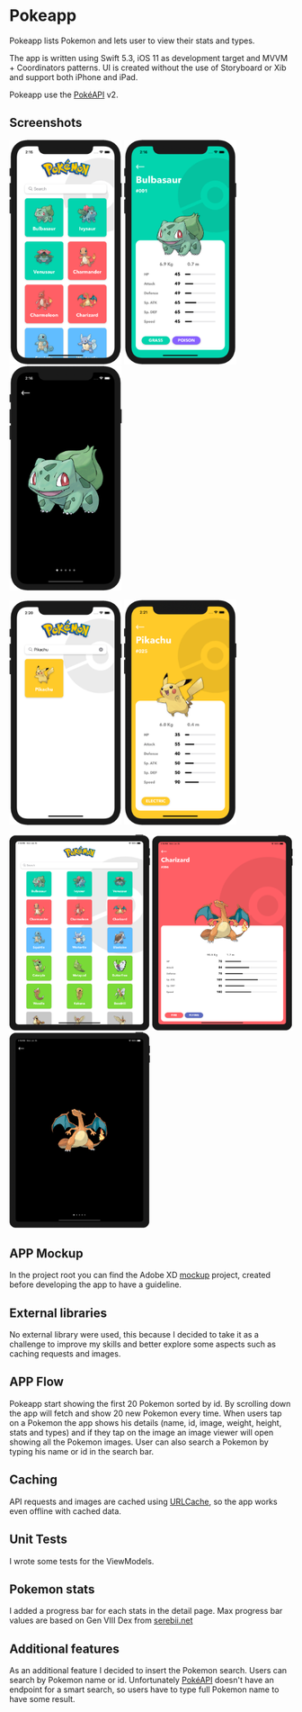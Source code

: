 # Pokeapp
Pokeapp lists Pokemon and lets user to view their stats and types.

The app is written using Swift 5.3, iOS 11 as development target and MVVM + Coordinators patterns.
UI is created without the use of Storyboard or Xib and support both iPhone and iPad.

Pokeapp use the [PokéAPI](https://pokeapi.co/) v2.
## Screenshots
<p>
<img src="./screenshots/1.png?raw=true" width="200">
<img src="./screenshots/2.png?raw=true" width="200">
<img src="./screenshots/3.png?raw=true" width="200">
</p>
<p>
<img src="./screenshots/4.png?raw=true" width="200">
<img src="./screenshots/5.png?raw=true" width="200">
</p>
<p>
<img src="./screenshots/6.png?raw=true" width="250">
<img src="./screenshots/7.png?raw=true" width="250">
<img src="./screenshots/8.png?raw=true" width="250">
</p>

## APP Mockup
In the project root you can find the Adobe XD [mockup](./Pokeapp.xd) project, created before developing the app to have a guideline.
## External libraries
No external library were used, this because I decided to take it as a challenge to improve my skills and better explore some aspects such as caching requests and images.
## APP Flow
Pokeapp start showing the first 20 Pokemon sorted by id. By scrolling down the app will fetch and show 20 new Pokemon every time. When users tap on a Pokemon the app shows his details (name, id, image, weight, height, stats and types) and if they tap on the image an image viewer will open showing all the Pokemon images.
User can also search a Pokemon by typing his name or id in the search bar.
## Caching
API requests and images are cached using [URLCache](https://developer.apple.com/documentation/foundation/urlcache), so the app works even offline with cached data.
## Unit Tests
I wrote some tests for the ViewModels.
## Pokemon stats
I added a progress bar for each stats in the detail page. Max progress bar values are based on Gen VIII Dex from [serebii.net](https://www.serebii.net/pokedex-swsh/stat/hp.shtml)
## Additional features
As an additional feature I decided to insert the Pokemon search.
Users can search by Pokemon name or id. Unfortunately [PokéAPI](https://pokeapi.co/) doesn't have an endpoint for a smart search, so users have to type full Pokemon name to have some result.
